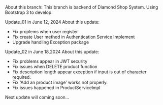 About this branch:
This branch is backend of Diamond Shop System. Using Bootstrap 3 to develop.

Update_01 in June 12, 2024
About this update: 
  + Fix proplems when user register
  + Fix create User method in Authentication Service Implement
  + Upgrade handling Exception package 

Update_02 in June 18,2024
About this update: 
 + Fix problems appear in JWT security
 + Fix issues when DELETE product function
 + Fix description length appear exception if input is out of character required.
 + Fix 'Add an product image' works not properly.
 + Fix issues happened in ProductServiceImpl

Next update will coming soon...
